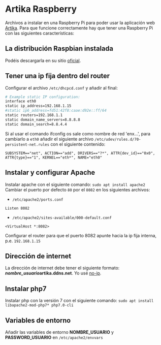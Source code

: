 # Artika Raspberry
Archivos a instalar en una Raspberry Pi para poder usar la aplicación web [Artika](https://github.com/arjonatorres/artika).
Para que funcione correctamente hay que tener una Raspberry Pi con las siguientes características:

## La distribución **Raspbian** instalada
Podéis descargarla en su sitio [oficial](https://www.raspberrypi.org/downloads/).

## Tener una ip fija dentro del router
Configurar el archivo `/etc/dhcpcd.conf` y añadir al final:
```bash
# Example static IP configuration:
interface eth0
static ip_address=192.168.1.15
#static ip6_address=fd51:42f8:caae:d92e::ff/64
static routers=192.168.1.1
static domain_name_servers=8.8.8.8
static domain_search=8.8.4.4
```
Si al usar el comando ifconfig os sale como nombre de red 'enx...', para cambiarlo a `eth0` añadir el siguiente archivo `/etc/udev/rules.d/70-persistent-net.rules` con el siguiente contenido:
```
SUBSYSTEM=="net", ACTION=="add", DRIVERS=="?*", ATTR{dev_id}=="0x0", ATTR{type}=="1", KERNEL=="eth*", NAME="eth0"
```

## Instalar y configurar Apache
Instalar apache con el siguiente comando: `sudo apt install apache2`
Cambiar el puerto por defecto `80` por el `8082` en los siguientes archivos:
* `/etc/apache2/ports.conf`
```
Listen 8082
```
* `/etc/apache2/sites-available/000-default.conf`
```
<VirtualHost *:8082>
```

Configurar el router para que el puerto 8082 apunte hacia la ip fija interna, p.e. `192.168.1.15`

## Dirección de internet
La dirección de internet debe tener el siguiente formato: ***nombre_usuario*artika.ddns.net**. Yo usé [no-ip](https://www.noip.com/).

## Instalar php7
Instalar php con la versión 7 con el siguiente comando: `sudo apt install libapache2-mod-php7* php7.0-cli`

## Variables de entorno
Añadir las variables de entorno **NOMBRE_USUARIO** y **PASSWORD_USUARIO** en `/etc/apache2/envvars`
